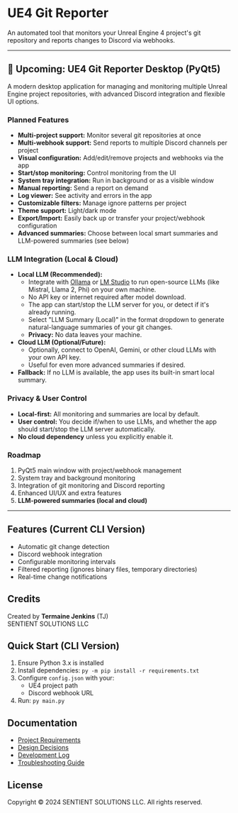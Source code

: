 # UE4 Git Reporter

An automated tool that monitors your Unreal Engine 4 project's git repository and reports changes to Discord via webhooks.

---

## 🚀 Upcoming: UE4 Git Reporter Desktop (PyQt5)
A modern desktop application for managing and monitoring multiple Unreal Engine project repositories, with advanced Discord integration and flexible UI options.

### Planned Features
- **Multi-project support:** Monitor several git repositories at once
- **Multi-webhook support:** Send reports to multiple Discord channels per project
- **Visual configuration:** Add/edit/remove projects and webhooks via the app
- **Start/stop monitoring:** Control monitoring from the UI
- **System tray integration:** Run in background or as a visible window
- **Manual reporting:** Send a report on demand
- **Log viewer:** See activity and errors in the app
- **Customizable filters:** Manage ignore patterns per project
- **Theme support:** Light/dark mode
- **Export/Import:** Easily back up or transfer your project/webhook configuration
- **Advanced summaries:** Choose between local smart summaries and LLM-powered summaries (see below)

### LLM Integration (Local & Cloud)
- **Local LLM (Recommended):**
  - Integrate with [Ollama](https://ollama.com/) or [LM Studio](https://lmstudio.ai/) to run open-source LLMs (like Mistral, Llama 2, Phi) on your own machine.
  - No API key or internet required after model download.
  - The app can start/stop the LLM server for you, or detect if it's already running.
  - Select "LLM Summary (Local)" in the format dropdown to generate natural-language summaries of your git changes.
  - **Privacy:** No data leaves your machine.
- **Cloud LLM (Optional/Future):**
  - Optionally, connect to OpenAI, Gemini, or other cloud LLMs with your own API key.
  - Useful for even more advanced summaries if desired.
- **Fallback:** If no LLM is available, the app uses its built-in smart local summary.

### Privacy & User Control
- **Local-first:** All monitoring and summaries are local by default.
- **User control:** You decide if/when to use LLMs, and whether the app should start/stop the LLM server automatically.
- **No cloud dependency** unless you explicitly enable it.

### Roadmap
1. PyQt5 main window with project/webhook management
2. System tray and background monitoring
3. Integration of git monitoring and Discord reporting
4. Enhanced UI/UX and extra features
5. **LLM-powered summaries (local and cloud)**

---

## Features (Current CLI Version)
- Automatic git change detection
- Discord webhook integration
- Configurable monitoring intervals
- Filtered reporting (ignores binary files, temporary directories)
- Real-time change notifications

## Credits
Created by **Termaine Jenkins** (TJ)  
SENTIENT SOLUTIONS LLC

## Quick Start (CLI Version)
1. Ensure Python 3.x is installed
2. Install dependencies: `py -m pip install -r requirements.txt`
3. Configure `config.json` with your:
   - UE4 project path
   - Discord webhook URL
4. Run: `py main.py`

## Documentation
- [Project Requirements](docs/PROJECT_REQUIREMENTS.md)
- [Design Decisions](docs/DESIGN_DECISIONS.md)
- [Development Log](docs/DEVLOG.md)
- [Troubleshooting Guide](docs/TROUBLESHOOTING.md)

## License
Copyright © 2024 SENTIENT SOLUTIONS LLC. All rights reserved. 